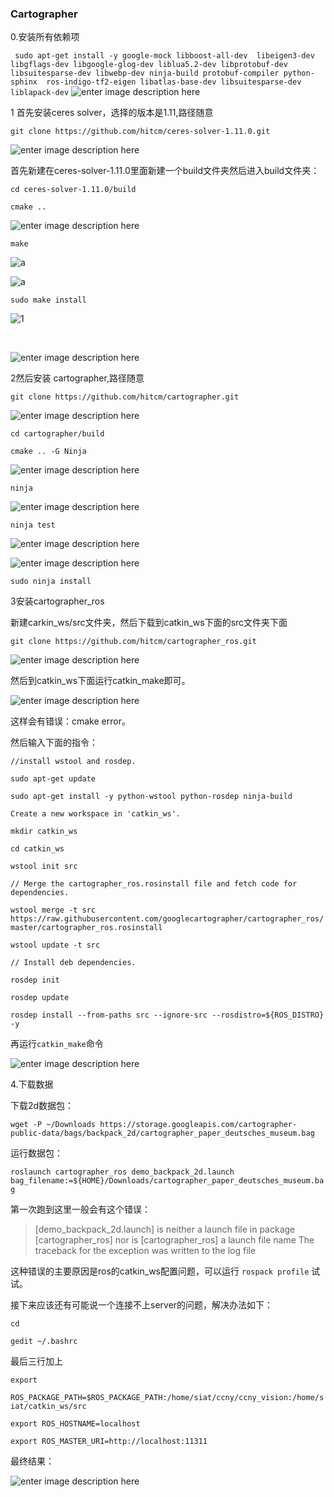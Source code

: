 ### Cartographer
0.安装所有依赖项

``` sudo apt-get install -y google-mock libboost-all-dev  libeigen3-dev libgflags-dev libgoogle-glog-dev liblua5.2-dev libprotobuf-dev  libsuitesparse-dev libwebp-dev ninja-build protobuf-compiler python-sphinx  ros-indigo-tf2-eigen libatlas-base-dev libsuitesparse-dev liblapack-dev``` ![enter image description here](https://github.com/Fuyi-Huang/ES2016_14353091/blob/master/images/ROS/9.png?raw=true)

1 首先安装ceres solver，选择的版本是1.11,路径随意

```git clone https://github.com/hitcm/ceres-solver-1.11.0.git```

![enter image description here](https://github.com/Fuyi-Huang/ES2016_14353091/blob/master/images/Cartographer/2.png?raw=true)

首先新建在ceres-solver-1.11.0里面新建一个build文件夹然后进入build文件夹：

```cd ceres-solver-1.11.0/build```

```cmake ..```

![enter image description here](https://github.com/Fuyi-Huang/ES2016_14353091/blob/master/images/Cartographer/3.png?raw=true)

```make```

![a](https://github.com/Fuyi-Huang/ES2016_14353091/blob/master/images/Cartographer/4.png?raw=true)

![a](https://github.com/Fuyi-Huang/ES2016_14353091/blob/master/images/Cartographer/5.png?raw=true)

```sudo make install```

![1](https://github.com/Fuyi-Huang/ES2016_14353091/blob/master/images/Cartographer/6.png?raw=true)

<br>

![enter image description here](https://github.com/Fuyi-Huang/ES2016_14353091/blob/master/images/Cartographer/7.png?raw=true)


2然后安装 cartographer,路径随意

```git clone https://github.com/hitcm/cartographer.git```

![enter image description here](https://github.com/Fuyi-Huang/ES2016_14353091/blob/master/images/Cartographer/8.png?raw=true)

```cd cartographer/build```

```cmake .. -G Ninja```

![enter image description here](https://github.com/Fuyi-Huang/ES2016_14353091/blob/master/images/Cartographer/9.png?raw=true)


```ninja```

![enter image description here](https://github.com/Fuyi-Huang/ES2016_14353091/blob/master/images/Cartographer/10.png?raw=true)

```ninja test```

![enter image description here](https://github.com/Fuyi-Huang/ES2016_14353091/blob/master/images/Cartographer/11.png?raw=true)

![enter image description here](https://github.com/Fuyi-Huang/ES2016_14353091/blob/master/images/Cartographer/12.png?raw=true)

```sudo ninja install```


3安装cartographer_ros

新建carkin_ws/src文件夹，然后下载到catkin_ws下面的src文件夹下面

```git clone https://github.com/hitcm/cartographer_ros.git```

![enter image description here](https://github.com/Fuyi-Huang/ES2016_14353091/blob/master/images/Cartographer/14.png?raw=true)

然后到catkin_ws下面运行catkin_make即可。

![enter image description here](https://github.com/Fuyi-Huang/ES2016_14353091/blob/master/images/Cartographer/15.png?raw=true)

这样会有错误：cmake error。

然后输入下面的指令：

```//install wstool and rosdep.```

```sudo apt-get update```

```sudo apt-get install -y python-wstool python-rosdep ninja-build```


```Create a new workspace in 'catkin_ws'.```

```mkdir catkin_ws```

```cd catkin_ws```

```wstool init src```

```// Merge the cartographer_ros.rosinstall file and fetch code for dependencies.```

```wstool merge -t src https://raw.githubusercontent.com/googlecartographer/cartographer_ros/master/cartographer_ros.rosinstall```

```wstool update -t src```

```// Install deb dependencies.```

```rosdep init```

```rosdep update```

```rosdep install --from-paths src --ignore-src --rosdistro=${ROS_DISTRO} -y ```

再运行```catkin_make```命令

![enter image description here](https://github.com/Fuyi-Huang/ES2016_14353091/blob/master/images/Cartographer/16.png?raw=true)

4.下载数据

下载2d数据包：

```wget -P ~/Downloads https://storage.googleapis.com/cartographer-public-data/bags/backpack_2d/cartographer_paper_deutsches_museum.bag```

运行数据包：

```roslaunch cartographer_ros demo_backpack_2d.launch bag_filename:=${HOME}/Downloads/cartographer_paper_deutsches_museum.bag```

第一次跑到这里一般会有这个错误：

> [demo_backpack_2d.launch] is neither a launch file in package
[cartographer_ros] nor is [cartographer_ros] a launch file name The traceback
for the exception was written to the log file

这种错误的主要原因是ros的catkin_ws配置问题，可以运行 ```rospack profile``` 试试。

接下来应该还有可能说一个连接不上server的问题，解决办法如下：

```cd```

```gedit ~/.bashrc```

最后三行加上

```export```

```ROS_PACKAGE_PATH=$ROS_PACKAGE_PATH:/home/siat/ccny/ccny_vision:/home/siat/catkin_ws/src```

```export ROS_HOSTNAME=localhost```

```export ROS_MASTER_URI=http://localhost:11311```

最终结果：

![enter image description here](https://github.com/Fuyi-Huang/ES2016_14353091/blob/master/images/Cartographer/17.png?raw=true)
